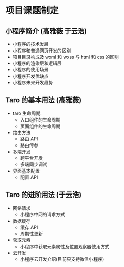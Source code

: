 # 项目课题制定

## 小程序简介 (高雅薇 于云浩)

- 小程序的技术发展
- 小程序和普通网页开发的区别
- 项目目录构成及 wxml 和 wxss 与 html 和 css 的区别
- 小程序的渲染层和逻辑层
- 小程序的使用场景
- 小程序开发优缺点
- 小程序未来开发趋势

## Taro 的基本用法 (高雅薇)

- taro 生命周期:
  - 入口组件的生命周期
  - 页面组件的生命周期
- 路由方法
  - 路由 API
  - 路由传参
- 多端开发
  - 跨平台开发
  - 多端同步调试
- 界面基本配置
  - 配置 API

## Taro 的进阶用法 (于云浩)

- 网络请求
  - 小程序中网络请求方式
- 数据缓存
  - 缓存 API
  - 周期性更新
- 获取元素
  - 小程序中获取元素属性及位置观察器使用方式
- 云开发
  - 小程序云开发介绍(目前只支持微信小程序)

